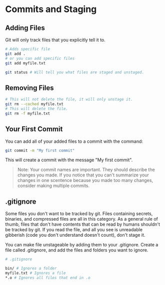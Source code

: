 # Commits and Staging

## Adding Files

Git will only track files that you explicitly tell it to.

```sh
# Adds specific file
git add .
# or you can add specific files
git add myfile.txt

git status # Will tell you what files are staged and unstaged.
```

## Removing Files

```sh
# This will not delete the file, it will only unstage it.
git rm --cached myfile.txt
# This will delete the file.
git rm -f myfile.txt
```

## Your First Commit

You can add all of your added files to a commit with the command:

```sh
git commit -m "My first commit"
```

This will create a commit with the message "My first commit".

> Note: Your commit names are important. They should describe the changes you made. If you notice that you can't summarize your changes in one scentence because you made too many changes, consider making multiple commits.

## .gitignore

Some files you don't want to be tracked by git. Files containing secrets, binaries, and compressed files are all in this category. As a general rule of thumb, files that don't have contents that can be read by humans shouldn't be tracked by git. If you read the file, and all you see is unreadable gibberish (code you don't understand doesn't count), don't stage it.

You can make file unstageable by adding them to your .gitignore. Create a file called .gitignore, and add the files and folders you want to ignore.

```sh
# .gitignore

bin/ # Ignores a folder
myfile.txt # Ignores a file
*.o # Ignores all files that end in .o
```
